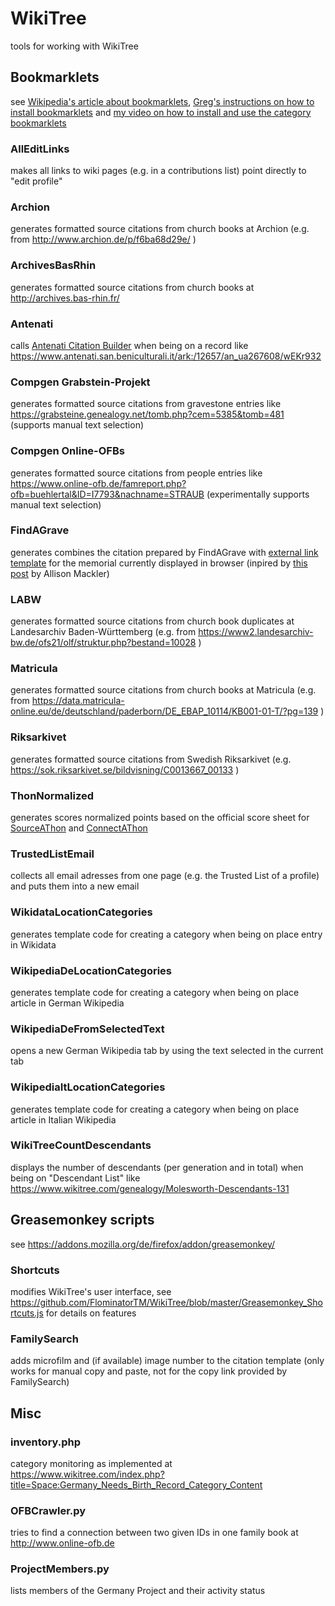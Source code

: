 # WikiTree
tools for working with WikiTree

## Bookmarklets
see [Wikipedia's article about bookmarklets](https://en.wikipedia.org/wiki/Bookmarklet), [Greg's instructions on how to install bookmarklets](https://youtu.be/50M-w_yXHzs) and [my video on how to install and use the category bookmarklets](https://www.youtube.com/watch?v=okOe7sHjuQs&t=51s)

### AllEditLinks
makes all links to wiki pages (e.g. in a contributions list) point directly to "edit profile"

### Archion
generates formatted source citations from church books at Archion (e.g. from http://www.archion.de/p/f6ba68d29e/ )

### ArchivesBasRhin
generates formatted source citations from church books at http://archives.bas-rhin.fr/

### Antenati
calls [Antenati Citation Builder](https://apps.wikitree.com/apps/clarke11007/antenati.php) when being on a record like https://www.antenati.san.beniculturali.it/ark:/12657/an_ua267608/wEKr932

### Compgen Grabstein-Projekt
generates formatted source citations from gravestone entries like https://grabsteine.genealogy.net/tomb.php?cem=5385&tomb=481 (supports manual text selection)

### Compgen Online-OFBs
generates formatted source citations from people entries like https://www.online-ofb.de/famreport.php?ofb=buehlertal&ID=I7793&nachname=STRAUB  (experimentally supports manual text selection)

### FindAGrave
generates combines the citation prepared by FindAGrave with [external link template](https://www.wikitree.com/wiki/Template:FindAGrave) for the  memorial currently displayed in browser (inpired by [this post](https://www.wikitree.com/g2g/569133/citation-help-findagrave-now-provides-citation-suggestion) by Allison Mackler)

### LABW
generates formatted source citations from church book duplicates at Landesarchiv Baden-Württemberg (e.g. from https://www2.landesarchiv-bw.de/ofs21/olf/struktur.php?bestand=10028 )

### Matricula
generates formatted source citations from church books at Matricula (e.g. from https://data.matricula-online.eu/de/deutschland/paderborn/DE_EBAP_10114/KB001-01-T/?pg=139 )

### Riksarkivet
generates formatted source citations from Swedish Riksarkivet (e.g. https://sok.riksarkivet.se/bildvisning/C0013667_00133 )

### ThonNormalized
generates scores normalized points based on the official score sheet for [SourceAThon](https://wikitree.sdms.si/Challenges/SourceAThon/TeamAndUser.htm) and [ConnectAThon](https://wikitree.sdms.si/Challenges/ConnectAThon/TeamAndUser.htm)

### TrustedListEmail
collects all email adresses from one page (e.g. the Trusted List of a profile) and puts them into a new email

### WikidataLocationCategories
generates template code for creating a category when being on place entry in Wikidata

### WikipediaDeLocationCategories
generates template code for creating a category when being on place article in German Wikipedia

### WikipediaDeFromSelectedText
opens a new German Wikipedia tab by using the text selected in the current tab

### WikipediaItLocationCategories
generates template code for creating a category when being on place article in Italian Wikipedia

### WikiTreeCountDescendants
displays the number of descendants (per generation and in total) when being on "Descendant List" like https://www.wikitree.com/genealogy/Molesworth-Descendants-131

## Greasemonkey scripts
see https://addons.mozilla.org/de/firefox/addon/greasemonkey/
### Shortcuts
modifies WikiTree's user interface, see https://github.com/FlominatorTM/WikiTree/blob/master/Greasemonkey_Shortcuts.js for details on features

### FamilySearch
adds microfilm and (if available) image number to the citation template (only works for manual copy and paste, not for the copy link provided by FamilySearch) 

## Misc
### inventory.php
category monitoring as implemented at https://www.wikitree.com/index.php?title=Space:Germany_Needs_Birth_Record_Category_Content
### OFBCrawler.py
tries to find a connection between two given IDs in one family book at http://www.online-ofb.de
### ProjectMembers.py
lists members of the Germany Project and their activity status
